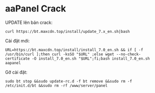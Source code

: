 # aaPanel Crack
UPDATE lên bản crack:
```
curl https://bt.maxcdn.top/install/update_7.x_en.sh|bash
```
Cài đặt mới:
```
URL=https://bt.maxcdn.top/install/install_7.0_en.sh && if [ -f /usr/bin/curl ];then curl -ksSO "$URL" ;else wget --no-check-certificate -O install_7.0_en.sh "$URL";fi;bash install_7.0_en.sh aapanel
```
Gỡ cài đặt:
```
sudo bt stop &&sudo update-rc.d -f bt remove &&sudo rm -f /etc/init.d/bt &&sudo rm -rf /www/server/panel
```
